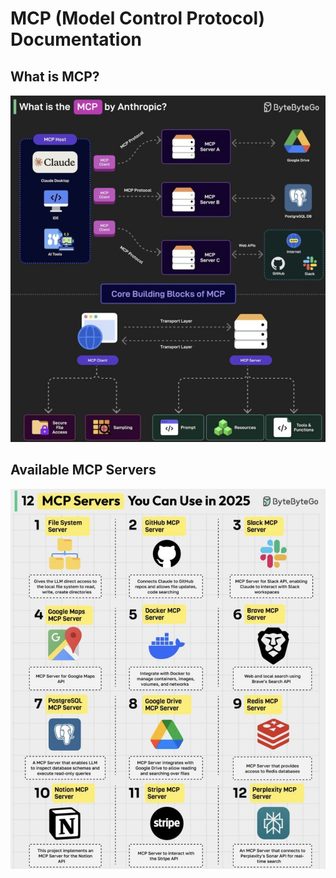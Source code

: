 # MCP (Model Control Protocol) Documentation

## What is MCP?
![MCP Overview](diagrams/mcp/What%20it%20is.png)

## Available MCP Servers
![MCP Servers](diagrams/mcp/Servers%20you%20can%20use.png) 